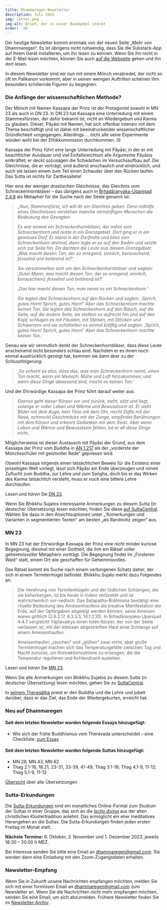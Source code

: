 ```yaml
---
title: Dhammaregen-Newsletter
description: Juli 2025
img: letter.png
img-alt: Brief, der in einer Baumgabel steckt
order: -50
---
```


Der heutige Newsletter kommt erstmals von der neuen Seite „Mehr von Dhammaregen“. Es ist übrigens nicht notwendig, dass Sie die Substack-App auf Ihrem Gerät installieren, um ihn lesen zu können. Wenn Sie ihn nicht in der E-Mail lesen möchten, können Sie auch [auf die Webseite]() gehen und ihn dort lesen.

In diesem Newsletter sind wir nun mit einem Mönch verabredet, der nicht so oft im Palikanon vorkommt, aber in seinen wenigen Auftritten scheinen ihm besonders schillernde Figuren zu begegnen.

### Die Anfänge der wissenschaftlichen Methode?

Der Mönch mit Namen Kassapa der Prinz ist der Protagonist sowohl in MN 23 als auch in DN 23. In DN 23 hat Kassapa eine Unterredung mit einem Stammesfürsten, der dafür bekannt ist, nicht an Wiedergeburt und Karma zu glauben. Dieser, Pāyāsi mit Namen, hat sich offenbar intensiv mit dem Thema beschäftigt und ist dabei mit beeindruckender wissenschaftlicher Gründlichkeit vorgegangen. Allerdings … nicht alle seine Experimente würden wohl bei der Ethikkommission durchkommen. 😢

Kassapa der Prinz führt eine lange Unterredung mit Pāyāsi, in der er mit beachtlicher Ausdauer und viel Einfallsreichtum alle Argumente Pāyāsis entkräftet; er deckt sozusagen die Schwächen im Versuchsaufbau auf. Die Gleichnisse, die er vorträgt, sind äußerst anschaulich und eindrücklich, und auch sie lassen einem zum Teil einen Schauder über den Rücken laufen. Das Sutta ist nichts für Zartbesaitete!

Hier eins der weniger drastischen Gleichnisse, das Gleichnis vom Schneckenhornbläser – das übrigens auch in [Bṛhadāraṇyaka-Upaniṣad 2.4.8](https://archive.org/details/sechzigupanishad00deusuoft/page/416/mode/2up?view=theater) als Metapher für die Suche nach der Seele genannt ist:

>*„Nun, Stammesfürst, ich will dir ein Gleichnis geben. Denn mithilfe eines Gleichnisses verstehen manche vernünftigen Menschen die Bedeutung des Gesagten.*
>
>*Es war einmal ein Schneckenhornbläser, der nahm sein Schneckenhorn und reiste in ein Grenzgebiet. Dort ging er in ein gewisses Dorf. Er stand in der Dorfmitte und blies sein Schneckenhorn dreimal, dann legte er es auf den Boden und setzte sich zur Seite hin. Da dachten die Leute aus diesem Grenzgebiet: ‚Was macht diesen Ton, der so erregend, sinnlich, berauschend, fesselnd und betörend ist?‘*
>
>*Sie versammelten sich um den Schneckenhornbläser und sagten: ‚Guter Mann, was macht diesen Ton, der so erregend, sinnlich, berauschend, fesselnd und betörend ist?‘*
>
>*‚Das hier macht diesen Ton; man nennt es ein Schneckenhorn.‘*
>
>*Sie legten das Schneckenhorn auf den Rücken und sagten: ‚Sprich, gutes Horn! Sprich, gutes Horn!‘ Aber das Schneckenhorn machte keinen Ton. Sie legten das Schneckenhorn auf den Bauch, auf die Seite, auf die andere Seite, sie stellten es aufrecht hin und auf den Kopf, schlugen es mit Fäusten, mit Steinen, mit Stöcken und Schwertern und sie schüttelten es einmal kräftig und sagten: ‚Sprich, gutes Horn! Sprich, gutes Horn!‘ Aber das Schneckenhorn machte keinen Ton.*

Genau wie wir vermutlich denkt der Schneckenhornbläser, dass diese Leute anscheinend nicht besonders schlau sind. Nachdem er es ihnen noch einmal ausdrücklich gezeigt hat, kommen sie dann aber zu der Schlussfolgerung:

>*‚So scheint es also, dass das, was man Schneckenhorn nennt, einen Ton macht, wenn ein Mensch, Mühe und Luft hinzukommen; und wenn diese Dinge abwesend sind, macht es keinen Ton.‘*

Und der Ehrwürdige Kassapa der Prinz führt darauf weiter aus:

>*Ebenso geht dieser Körper vor und zurück, steht, sitzt und liegt, solange er voller Leben und Wärme und Bewusstsein ist. Er sieht Bilder mit dem Auge, hört Töne mit dem Ohr, riecht Düfte mit der Nase, schmeckt Geschmäcke mit der Zunge, empfindet Berührungen mit dem Körper und erkennt Gedanken mit dem Geist. Aber wenn Leben und Wärme und Bewusstsein fehlen, tut er all diese Dinge nicht.*

Möglicherweise ist dieser Austausch mit Pāyāsi der Grund, aus dem Kassapa der Prinz vom Buddha in [AN 1.217](#/sutta/an1.217:1.1/de/sabbamitta) als der „vorderste der Mönchsschüler mit geistvoller Rede“ gepriesen wird. 

Obwohl Kassapa nirgends einen tatsächlichen Beweis für die Existenz einer jenseitigen Welt vorlegt, lässt sich Pāyāsi am Ende überzeugen und nimmt Zuflucht zum Buddha, zur Lehre und zum Saṅgha, doch bis er das Wirken des Karma tatsächlich versteht, muss er noch eine bittere Lehre durchlaufen.

Lesen und *hören* Sie [DN 23](#/sutta/dn23/de/sabbamitta).

Wenn Sie Bhikkhu Sujatos interessante Anmerkungen zu diesem Sutta (in deutscher Übersetzung) lesen möchten, finden Sie diese [auf SuttaCentral](https://suttacentral.net/dn23/de/sabbamitta?lang=de&layout=linebyline&reference=main&notes=sidenotes&highlight=false&script=latin). Wählen Sie dazu in den Ansichtsoptionen unter „'Anmerkungen und Varianten in segmentierten Texten“ am besten „als Randnotiz zeigen“ aus.

### MN 23

In MN 23 hat der Ehrwürdige Kassapa der Prinz eine nicht minder kuriose Begegnung, diesmal mit einer Gottheit, die ihm ein Rätsel voller geheimnisvoller Metaphern vorträgt. Die Begegnung findet im „Finsteren Wald“ statt, einem Ort wie geschaffen für Geheimnisvolles.

Das Rätsel kommt als Suche nach einem verborgenen Schatz daher, der sich in einem Termitenhügel befindet. Bhikkhu Sujato merkt dazu Folgendes an:

>Die Verehrung von Termitenhügeln und der tödlichen Schlangen, die sie beherbergen, ist bis heute in Indien verbreitet und ist wahrscheinlich vor-vedisch. Das Śatapatha-Brāhmaṇa bestätigt eine rituelle Bedeutung des Ameisenhaufens als kreative Manifestation der Erde, auf der Opfergaben abgelegt werden können; seine Ameisen waren göttlich (2.6.2.17, 6.3.3.5, 14.1.2.10). In Bṛhadāraṇyaka-Upaniṣad 4.4.7 vergleicht Yājñavalkya einen toten Körper, der von der Seele verlassen ist, mit der leblosen abgestreiften Haut einer Schlange auf einem Ameisenhaufen.
>
>Ameisenhaufen „rauchen“ und „glühen“ zwar nicht, aber große Termitenhügel machen sich das Temperaturgefälle zwischen Tag und Nacht zunutze, um Konvektionsströme zu erzeugen, die die Temperatur regulieren und Kohlendioxid ausleiten.

Lesen und *hören* Sie [MN 23](#/sutta/mn23/de/sabbamitta).

Wenn Sie alle Anmerkungen von Bhikkhu Sujatos zu diesem Sutta (in deutscher Übersetzung) lesen möchten, gehen Sie zu [SuttaCentral](https://suttacentral.net/mn23/de/sabbamitta?lang=de&layout=linebyline&reference=main&notes=sidenotes&highlight=false&script=latin).

In [seinem Theragātha](#/sutta/thag2.41/de/sabbamitta) preist er den Buddha und die Lehre und jubelt darüber, dass er das Ziel, das Ende der Wiedergeburten, erreicht hat.

### Neu auf Dhammaregen

#### Seit dem letzten Newsletter wurden folgende Essays hinzugefügt:
- Wie sich der frühe Buddhismus vom Theravada unterscheidet – eine Checkliste: [zum Essay](#/wili/buddhismuskunde/frueh-theravada)

#### Seit dem letzten Newsletter wurden folgende Suttas hinzugefügt:
- MN 28, MN 43, MN 62
- Thag 2.1-16, 18.21, 23-31, 33-39, 41-49; Thag 3.1-16; Thag 4.1-9, 11-12; Thag 5.1-9, 11-12

[Übersicht](#/wiki/uebersetzung/uebersicht) über alle Übersetzungen

### Sutta-Erkundungen 

Die [Sutta-Erkundungen](#/wiki/erkundung) sind ein monatliches Online-Format zum Studium der Suttas in einer Gruppe, das sich an die [*lectio divina*](https://de.wikipedia.org/wiki/Lectio_divina) aus der alten christlichen Klostertradition anlehnt. Das ermöglicht ein eher meditatives Herangehen an die Suttas. Die Sutta-Erkundungen finden jeden ersten Freitag im Monat statt. 

**Nächste Termine:** 6. Oktober, 3. November und 1. Dezember 2023, jeweils 18:30 – 20:00 h MEZ.

Bei Interesse senden Sie bitte eine Email an [dhammaregen@gmail.com](mailto:dhammaregen@gmail.com). Sie werden dann eine Einladung mit den Zoom-Zugangsdaten erhalten.

### Newsletter-Empfang

Wenn Sie in Zukunft unsere Nachrichten empfangen möchten, melden Sie sich mit einer formlosen Email an [dhammaregen@gmail.com](mailto:dhammaregen@gmail.com) zum Newsletter an. Wenn Sie die Nachrichten nicht mehr empfangen möchten, senden Sie eine Email, um sich abzumelden. Frühere Newsletter finden Sie im [Newsletter-Archiv](#/wiki/news/inhalt).
  